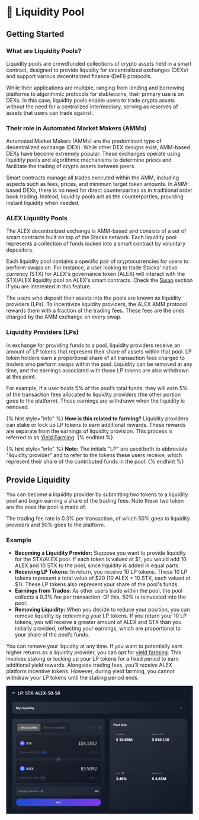 # 🐋 Liquidity Pool

## Getting Started

### What are Liquidity Pools?

Liquidity pools are crowdfunded collections of crypto assets held in a smart contract, designed to provide liquidity for decentralized exchanges (DEXs) and support various decentralized finance (DeFi) protocols.

While their applications are multiple, ranging from lending and borrowing platforms to algorithmic protocols for stablecoins, their primary use is on DEXs. In this case, liquidity pools enable users to trade crypto assets without the need for a centralized intermediary, serving as reserves of assets that users can trade against.

### Their role in Automated Market Makers (AMMs)

Automated Market Makers (AMMs) are the predominant type of decentralized exchange (DEX). While other DEX designs exist, AMM-based DEXs have become extremely popular. These exchanges operate using liquidity pools and algorithmic mechanisms to determine prices and facilitate the trading of crypto assets between peers.

Smart contracts manage all trades executed within the AMM, including aspects such as fees, prices, and minimum target token amounts. In AMM-based DEXs, there is no need for direct counterparties as in traditional order book trading. Instead, liquidity pools act as the counterparties, providing instant liquidity when needed.

### ALEX Liquidity Pools

The ALEX decentralized exchange is AMM-based and consists of a set of smart contracts built on top of the Stacks network. Each liquidity pool represents a collection of funds locked into a smart contract by voluntary depositors.

Each liquidity pool contains a specific pair of cryptocurrencies for users to perform swaps on. For instance, a user looking to trade Stacks' native currency (STX) for ALEX's governance token (ALEX) will interact with the STX/ALEX liquidity pool on ALEX's smart contracts. Check the [Swap](../swap.md) section if you are interested in this feature.

The users who deposit their assets into the pools are known as liquidity providers (LPs). To incentivize liquidity providers, the ALEX AMM protocol rewards them with a fraction of the trading fees. These fees are the ones charged by the AMM exchange on every swap.

### Liquidity Providers (LPs)

In exchange for providing funds to a pool, liquidity providers receive an amount of LP tokens that represent their share of assets within that pool. LP token holders earn a proportional share of all transaction fees charged to traders who perform swaps within the pool. Liquidity can be removed at any time, and the earnings associated with those LP tokens are also withdrawn at this point.

For example, if a user holds 5% of the pool’s total funds, they will earn 5% of the transaction fees allocated to liquidity providers (the other portion goes to the platform). These earnings are withdrawn when the liquidity is removed.

{% hint style="info" %}
**How is this related to farming?** Liquidity providers can stake or lock up LP tokens to earn additional rewards. These rewards are separate from the earnings of liquidity provision. This process is referred to as [Yield Farming](../farm.md).
{% endhint %}

{% hint style="info" %}
**Note:** The initials "LP" are used both to abbreviate "liquidity provider" and to refer to the tokens these users receive, which represent their share of the contributed funds in the pool.
{% endhint %}

## Provide Liquidity

You can become a liquidity provider by submitting two tokens to a liquidity pool and begin earning a share of the trading fees. Note these two token are the ones the pool is made of.

The trading fee rate is 0.3% per transaction, of which 50% goes to liquidity providers and 50% goes to the platform.

### Example

- **Becoming a Liquidity Provider:** Suppose you want to provide liquidity for the STX/ALEX pool. If each token is valued at \$1, you would add 10 ALEX and 10 STX to the pool, since liquidity is added in equal parts.
- **Receiving LP Tokens:** In return, you receive 10 LP tokens. These 10 LP tokens represent a total value of \$20 (10 ALEX + 10 STX, each valued at \$1). These LP tokens also represent your share of the pool's funds.
- **Earnings from Trades:** As other users trade within the pool, the pool collects a 0.3% fee per transaction. Of this, 50% is reinvested into the pool.
- **Removing Liquidity:** When you decide to reduce your position, you can remove liquidity by redeeming your LP tokens. If you return your 10 LP tokens, you will receive a greater amount of ALEX and STX than you initially provided, reflecting your earnings, which are proportional to your share of the pool’s funds.

You can remove your liquidity at any time. If you want to potentially earn higher returns as a liquidity provider, you can opt for [yield farming](../farm.md). This involves staking or locking up your LP tokens for a fixed period to earn additional yield rewards. Alongside trading fees, you’ll receive ALEX platform incentive tokens. However, during yield farming, you cannot withdraw your LP tokens until the staking period ends.

![](../../.gitbook/assets/LP.png)